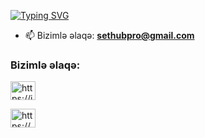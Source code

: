 <a href="https://www.youtube.com/channel/UCPZL6wmz8kQ_YoZUWjES3eA"><img src="https://readme-typing-svg.herokuapp.com?font=Fira+Code&size=30&pause=1000&color=EE33F7&background=2EFFA200&vCenter=true&width=435&lines=SetHub+Official" alt="Typing SVG" /></a>

- 📫 Bizimlə əlaqə: **sethubpro@gmail.com**

<h3 align="left">Bizimlə əlaqə:</h3>
<p align="left">

  
  <a href="https://instagram.com/sethubofficial" target="_blank"><img text="center" src="https://raw.githubusercontent.com/rahuldkjain/github-profile-readme-generator/master/src/images/icons/Social/instagram.svg" alt="https://instagram.com/sethubofficial" height="30" width="40" /></a>

  <a href="https://www.youtube.com/channel/UCPZL6wmz8kQ_YoZUWjES3eA" target="_blank"><img text="center"  src="https://raw.githubusercontent.com/rahuldkjain/github-profile-readme-generator/master/src/images/icons/Social/youtube.svg" alt="https://www.youtube.com/channel/UCPZL6wmz8kQ_YoZUWjES3eA" height="30" width="40" /></a>

  
